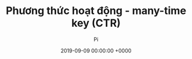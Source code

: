 ---
title: Phương thức hoạt động - many-time key (CTR)
date: 2019-09-09 00:00:00 +0000
layout: 'post'
permalink: "/crypto/019.html"
author: 'Pi'
tags: []

---